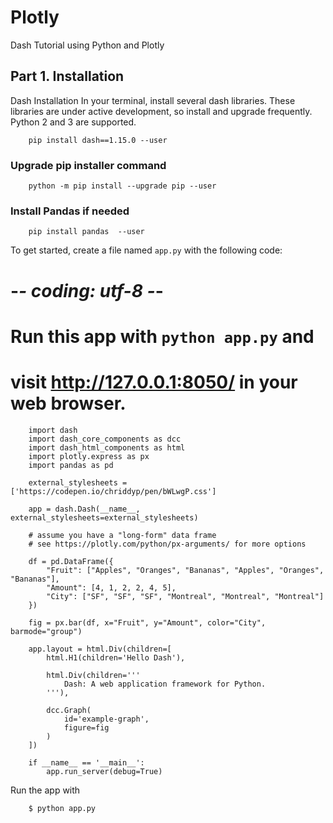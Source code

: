 # Plotly
Dash Tutorial using Python and Plotly

## Part 1. Installation
Dash Installation
In your terminal, install several dash libraries. These libraries are under active development, so install and upgrade frequently. Python 2 and 3 are supported.

        pip install dash==1.15.0 --user

### Upgrade pip installer command 
        python -m pip install --upgrade pip --user

### Install Pandas if needed
        pip install pandas  --user

To get started, create a file named `app.py` with the following code:
# -*- coding: utf-8 -*-

# Run this app with `python app.py` and
# visit http://127.0.0.1:8050/ in your web browser.

        import dash
        import dash_core_components as dcc
        import dash_html_components as html
        import plotly.express as px
        import pandas as pd

        external_stylesheets = ['https://codepen.io/chriddyp/pen/bWLwgP.css']

        app = dash.Dash(__name__, external_stylesheets=external_stylesheets)

        # assume you have a "long-form" data frame
        # see https://plotly.com/python/px-arguments/ for more options

        df = pd.DataFrame({
            "Fruit": ["Apples", "Oranges", "Bananas", "Apples", "Oranges", "Bananas"],
            "Amount": [4, 1, 2, 2, 4, 5],
            "City": ["SF", "SF", "SF", "Montreal", "Montreal", "Montreal"]
        })

        fig = px.bar(df, x="Fruit", y="Amount", color="City", barmode="group")

        app.layout = html.Div(children=[
            html.H1(children='Hello Dash'),

            html.Div(children='''
                Dash: A web application framework for Python.
            '''),

            dcc.Graph(
                id='example-graph',
                figure=fig
            )
        ])

        if __name__ == '__main__':
            app.run_server(debug=True)
Run the app with

        $ python app.py